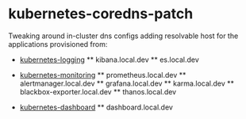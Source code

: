 # kubernetes-coredns-patch
Tweaking around in-cluster dns configs adding resolvable host for the applications provisioned from:

* [kubernetes-logging](https://github.com/kubernetes-logging-helm)
** kibana.local.dev
** es.local.dev

* [kubernetes-monitoring](https://github.com/kubernetes-monitoring)
** prometheus.local.dev
** alertmanager.local.dev
** grafana.local.dev
** karma.local.dev
** blackbox-exporter.local.dev
** thanos.local.dev

* [kubernetes-dashboard](https://github.com/kubernetes-dashboard)
** dashboard.local.dev
